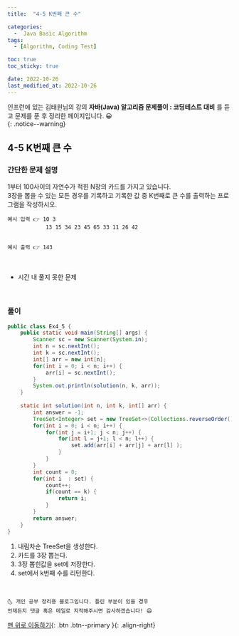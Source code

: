 ```yaml
---
title:  "4-5 K번째 큰 수" 

categories:
  -  Java Basic Algorithm
tags:
  - [Algorithm, Coding Test]

toc: true
toc_sticky: true

date: 2022-10-26
last_modified_at: 2022-10-26
---
```


인프런에 있는 김태원님의 강의 **자바(Java) 알고리즘 문제풀이 : 코딩테스트 대비** 를 듣고 문제를 푼 후 정리한 페이지입니다. 😀  
{: .notice--warning}

## 4-5 K번째 큰 수

### 간단한 문제 설명


1부터 100사이의 자연수가 적힌 N장의 카드를 가지고 있습니다.<br> 
3장을 뽑을 수 있는 모든 경우를 기록하고 기록한 값 중 K번째로 큰 수를 출력하는 프로그램을 작성하시오.


```
예시 입력 👉 10 3
			13 15 34 23 45 65 33 11 26 42


예시 출력 👉 143
```
<br>

- 시간 내 풀지 못한 문제
<br>

### 풀이


```java
public class Ex4_5 {
	public static void main(String[] args) {
		Scanner sc = new Scanner(System.in);
		int n = sc.nextInt();
		int k = sc.nextInt();
		int[] arr = new int[n];
		for(int i = 0; i < n; i++) {
			arr[i] = sc.nextInt();
		}
		System.out.println(solution(n, k, arr));
	}
	
	static int solution(int n, int k, int[] arr) {
		int answer = -1;
		TreeSet<Integer> set = new TreeSet<>(Collections.reverseOrder());
		for(int i = 0; i < n; i++) {
			for(int j = i+1; j < n; j++) {
				for(int l = j+1; l < n; l++) {
					set.add(arr[i] + arr[j] + arr[l] );
				}
			}
		}
		int count = 0;
		for(int i  : set) {
			count++;
			if(count == k) {
				return i;
			}
		}
		return answer;
	}
}
```
1. 내림차순 TreeSet을 생성한다.
2. 카드를 3장 뽑는다.
3. 3장 뽑힌값을 set에 저장한다.
4. set에서 k번째 수를 리턴한다.


<br>


    🌜 개인 공부 정리용 블로그입니다. 틀린 부분이 있을 경우 
    언제든지 댓글 혹은 메일로 지적해주시면 감사하겠습니다! 😄

[맨 위로 이동하기](#){: .btn .btn--primary }{: .align-right}